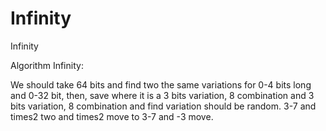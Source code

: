 # Infinity
Infinity

Algorithm Infinity:

We should take 64 bits and find two the same variations for 0-4 bits long and 0-32 bit, then, save where it is a 3 bits variation, 8 combination and 3 bits variation, 8 combination and find variation should be random. 3-7 and times2 two and times2 move to 3-7 and -3 move.


